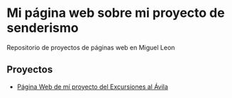 # Mi página web sobre mi proyecto de senderismo

Repositorio de proyectos de páginas web en Miguel Leon

## Proyectos 

- [Página Web de mí proyecto del Excursiones al Ávila](https://migueleonrojas.github.io/entrena-conmigo/en-el-avila)

